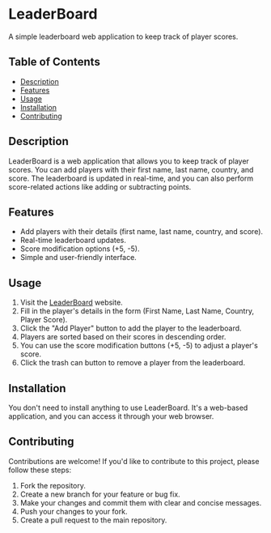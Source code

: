 # LeaderBoard

A simple leaderboard web application to keep track of player scores.

## Table of Contents

- [Description](#description)
- [Features](#features)
- [Usage](#usage)
- [Installation](#installation)
- [Contributing](#contributing)


## Description

LeaderBoard is a web application that allows you to keep track of player scores. You can add players with their first name, last name, country, and score. The leaderboard is updated in real-time, and you can also perform score-related actions like adding or subtracting points.

## Features

- Add players with their details (first name, last name, country, and score).
- Real-time leaderboard updates.
- Score modification options (+5, -5).
- Simple and user-friendly interface.

## Usage

1. Visit the [LeaderBoard](#) website.
2. Fill in the player's details in the form (First Name, Last Name, Country, Player Score).
3. Click the "Add Player" button to add the player to the leaderboard.
4. Players are sorted based on their scores in descending order.
5. You can use the score modification buttons (+5, -5) to adjust a player's score.
6. Click the trash can button to remove a player from the leaderboard.

## Installation

You don't need to install anything to use LeaderBoard. It's a web-based application, and you can access it through your web browser.

## Contributing

Contributions are welcome! If you'd like to contribute to this project, please follow these steps:

1. Fork the repository.
2. Create a new branch for your feature or bug fix.
3. Make your changes and commit them with clear and concise messages.
4. Push your changes to your fork.
5. Create a pull request to the main repository.


